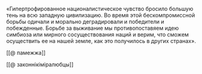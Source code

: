 «Гипертрофированное националистическое чувство бросило большую тень на всю западную цивилизацию. Во время этой бескомпромиссной борьбы одичали и морально деградировали и победители и побежденные. Борьбе за выживание мы противопоставяем идею симбиоза или мирного сосуществования наций и верим, что сможем осуществить ее на нашей земле, как это получилось в других странах».

[[@ памежжа]]

[[@ законнікіміралюбцы]]
